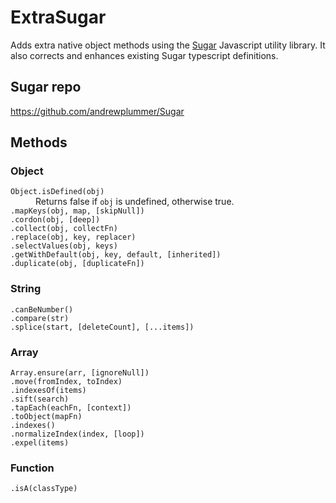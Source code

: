 # ExtraSugar

Adds extra native object methods using the [Sugar](https://sugarjs.com/) Javascript utility library. It also corrects and enhances existing Sugar typescript definitions. 

## Sugar repo
https://github.com/andrewplummer/Sugar


## Methods

### Object

<dl>
	<dt><code>Object.isDefined(obj)</code></dt>
	<dd>Returns false if <code>obj</code> is undefined, otherwise true.</dd>
	<dt><code>.mapKeys(obj, map, [skipNull])</code></dt>
	<dd></dd>
	<dt><code>.cordon(obj, [deep])</code></dt>
	<dd></dd>
	<dt><code>.collect(obj, collectFn)</code></dt>
	<dd></dd>
	<dt><code>.replace(obj, key, replacer)</code></dt>
	<dd></dd>
	<dt><code>.selectValues(obj, keys)</code></dt>
	<dd></dd>
	<dt><code>.getWithDefault(obj, key, default, [inherited])</code></dt>
	<dd></dd>
	<dt><code>.duplicate(obj, [duplicateFn])</code></dt>
	<dd></dd>
</dl>


### String

<dl>
	<dt><code>.canBeNumber()</code></dt>
	<dd></dd>
	<dt><code>.compare(str)</code></dt>
	<dd></dd>
	<dt><code>.splice(start, [deleteCount], [...items])</code></dt>
	<dd></dd>
</dl>

### Array

<dl>
	<dt><code>Array.ensure(arr, [ignoreNull])</code></dt>
	<dd></dd>
	<dt><code>.move(fromIndex, toIndex)</code></dt>
	<dd></dd>
	<dt><code>.indexesOf(items)</code></dt>
	<dd></dd>
	<dt><code>.sift(search)</code></dt>
	<dd></dd>
	<dt><code>.tapEach(eachFn, [context])</code></dt>
	<dd></dd>
	<dt><code>.toObject(mapFn)</code></dt>
	<dd></dd>
	<dt><code>.indexes()</code></dt>
	<dd></dd>
	<dt><code>.normalizeIndex(index, [loop])</code></dt>
	<dd></dd>
	<dt><code>.expel(items)</code></dt>
	<dd></dd>
</dl>

### Function

<dl>
	<dt><code>.isA(classType)</code></dt>
	<dd></dd>
</dl>
